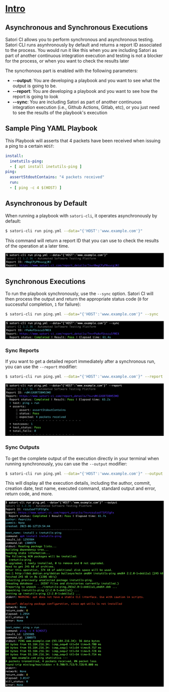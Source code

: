 # [Intro](README.md)
## Asynchronous and Synchronous Executions

Satori CI allows you to perform synchronous and asynchronous testing. Satori CLI runs asynhronously by default and returns a report ID associated to the process. You would run it like this when you are including Satori as part of another continuous integration execution and testing is not a blocker for the process, or when you want to check the results later

The syncrhonous part is enabled with the following parameters: 
- **--output**: 
  You are developing a playbook and you want to see what the output is going to be.
- **--report**: 
  You are developing a playbook and you want to see how the report is going to look
- **--sync**:
  You are including Satori as part of another continuous integration execution (i.e., Github Actions, Gitlab, etc), or
  you just need to see the results of the playbook's execution


## Sample Ping YAML Playbook

This Playbook will asserts that 4 packets have been received when issuing a ping to a certain `HOST`:

```yaml
install:
  inetutils-ping:
  - [ apt install inetutils-ping ]
ping:
  assertStdoutContains: "4 packets received"
  run:
  - [ ping -c 4 $(HOST) ]
```

## Asynchronous by Default

When running a playbook with `satori-cli`, it operates asynchronously by default:

```bash
$ satori-cli run ping.yml --data="{'HOST':'www.example.com'}"  
```

This command will return a report ID that you can use to check the results of the operation at a later time.

![Asynchronous Execution](img/async.png)

## Synchronous Executions

To run the playbook synchronously, use the `--sync` option. Satori CI will then process the output and return the appropriate status code (`0` for successful completion, `1` for failure):

```bash
$ satori-cli run ping.yml --data="{'HOST':'www.example.com'}" --sync
```

![Synchronous Execution](img/sync.png)

### Sync Reports

If you want to get a detailed report immediately after a synchronous run, you can use the `--report` modifier:

```bash
$ satori-cli run ping.yml --data="{'HOST':'www.example.com'}" --report
```

![Synchronous Report](img/sync-report.png)

### Sync Outputs

To get the complete output of the execution directly in your terminal when running synchronously, you can use the `--output` modifier:

```bash
$ satori-cli run ping.yml --data="{'HOST':'www.example.com'}" --output
```

This will display all the execution details, including the author, commit, creation date, test name, executed command, standard output and error, return code, and more.

![Synchronous Report](img/sync-output.png)
